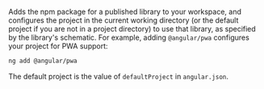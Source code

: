 Adds the npm package for a published library to your workspace, and configures
the project in the current working directory (or the default project if you are
not in a project directory) to use that library, as specified by the library's schematic.
For example, adding `@angular/pwa` configures your project for PWA support:

```bash
ng add @angular/pwa
```

The default project is the value of `defaultProject` in `angular.json`.
